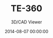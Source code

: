---
layout: detailPortfolio
title:  "TE-360"
subtitle: "3D/CAD Viewer"
date:   2014-08-07 00:00:00
categories: portfolio
preview: https://raw.github.com/JokevO/JokevO.github.io/master/assets/images/portfolio/te360.png
summary: TE360 is a sales app that allows representatives to showcase their industrial telecom products in an interactive virtual tour. In this app, I worked on making the CAD model (automated) app-ready. I also worked on the interactive viewer that displays the model.
infolink: http://www.pegusapps.com/en/enterprise-apps-cases/te-connectivity-making-complex-technologies-tangible
---